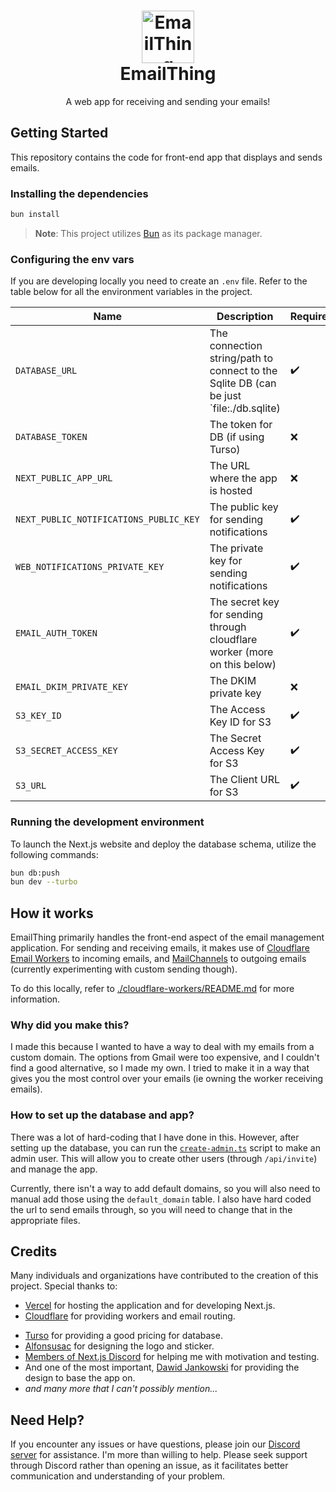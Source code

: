 <h1 align="center">
  <a href="https://emailthing.xyz/home" target="_blank">
    <img src="https://emailthing.xyz/logo.png" alt="EmailThing Logo" width="84">
  </a>
  <br>
  EmailThing
</h1>

<p align="center">A web app for receiving and sending your emails!</p>

## Getting Started

This repository contains the code for front-end app that displays and sends emails.

### Installing the dependencies

```sh
bun install
```

> **Note**: This project utilizes [Bun](https://bun.sh) as its package manager.

### Configuring the env vars

If you are developing locally you need to create an `.env` file. Refer to the table below for all the environment variables in the project.


| Name                                   | Description                                                                              | Required? |
| -------------------------------------- | ---------------------------------------------------------------------------------------- | --------- |
| `DATABASE_URL`                         | The connection string/path to connect to the Sqlite DB (can be just `file:./db.sqlite)   | ✔️        |
| `DATABASE_TOKEN`                       | The token for DB (if using Turso)                                                        | ❌        |
| `NEXT_PUBLIC_APP_URL`                  | The URL where the app is hosted                                                          | ❌        |
| `NEXT_PUBLIC_NOTIFICATIONS_PUBLIC_KEY` | The public key for sending notifications                                                 | ✔️        |
| `WEB_NOTIFICATIONS_PRIVATE_KEY`        | The private key for sending notifications                                                | ✔️        |
| `EMAIL_AUTH_TOKEN`                     | The secret key for sending through cloudflare worker (more on this below)                | ✔️        |
| `EMAIL_DKIM_PRIVATE_KEY`               | The DKIM private key                                                                     | ❌        |
| `S3_KEY_ID`                            | The Access Key ID for S3                                                                 | ✔️        |
| `S3_SECRET_ACCESS_KEY`                 | The Secret Access Key for S3                                                             | ✔️        |
| `S3_URL`                               | The Client URL for S3                                                                    | ✔️        |

### Running the development environment

To launch the Next.js website and deploy the database schema, utilize the following commands:

```sh
bun db:push
bun dev --turbo
```

## How it works

EmailThing primarily handles the front-end aspect of the email management application. For sending and receiving emails, it makes use of [Cloudflare Email Workers](https://developers.cloudflare.com/email-routing/email-workers/) to incoming emails, and [MailChannels](https://blog.cloudflare.com/sending-email-from-workers-with-mailchannels) to outgoing emails (currently experimenting with custom sending though).

To do this locally, refer to [./cloudflare-workers/README.md](./cloudflare-workers/README.md) for more information.

### Why did you make this?

I made this because I wanted to have a way to deal with my emails from a custom domain. The options from Gmail were too expensive, and I couldn't find a good alternative, so I made my own. I tried to make it in a way that gives you the most control over your emails (ie owning the worker receiving emails).

### How to set up the database and app?

There was a lot of hard-coding that I have done in this. However, after setting up the database, you can run the [`create-admin.ts`](./scripts/create-admin.ts) script to make an admin user. This will allow you to create other users (through `/api/invite`) and manage the app. 

Currently, there isn't a way to add default domains, so you will also need to manual add those using the `default_domain` table. I also have hard coded the url to send emails through, so you will need to change that in the appropriate files.

## Credits

Many individuals and organizations have contributed to the creation of this project. Special thanks to:

* [Vercel](https://vercel.com) for hosting the application and for developing Next.js.
* [Cloudflare](https://cloudflare.com) for providing workers and email routing.
<!-- * [MailChannels](https://mailchannels.com) for offering a straightforward transactional email API. -->
* [Turso](https://turso.tech) for providing a good pricing for database.
* [Alfonsusac](https://github.com/alfonsusac) for designing the logo and sticker.
* [Members of Next.js Discord](https://discord.gg/NextJS) for helping me with motivation and testing.
* And one of the most important, [Dawid Jankowski](https://dribbble.com/shots/15142673-E-mail-Client-Inbox-Dark-Mode) for providing the design to base the app on.
* *and many more that I can't possibly mention...*

## Need Help?

If you encounter any issues or have questions, please join our [Discord server](https://discord.gg/GT9Q2Yz4VS) for assistance. I'm more than willing to help. Please seek support through Discord rather than opening an issue, as it facilitates better communication and understanding of your problem.

